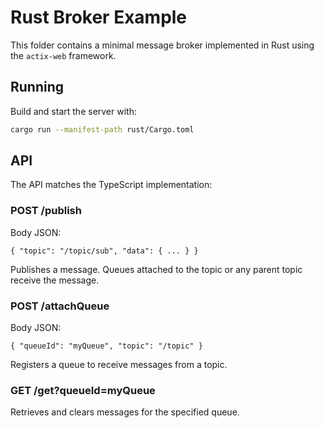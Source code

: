 # Rust Broker Example

This folder contains a minimal message broker implemented in Rust using the `actix-web` framework.

## Running

Build and start the server with:

```sh
cargo run --manifest-path rust/Cargo.toml
```

## API

The API matches the TypeScript implementation:

### POST /publish

Body JSON:

```
{ "topic": "/topic/sub", "data": { ... } }
```

Publishes a message. Queues attached to the topic or any parent topic receive the message.

### POST /attachQueue

Body JSON:

```
{ "queueId": "myQueue", "topic": "/topic" }
```

Registers a queue to receive messages from a topic.

### GET /get?queueId=myQueue

Retrieves and clears messages for the specified queue.
